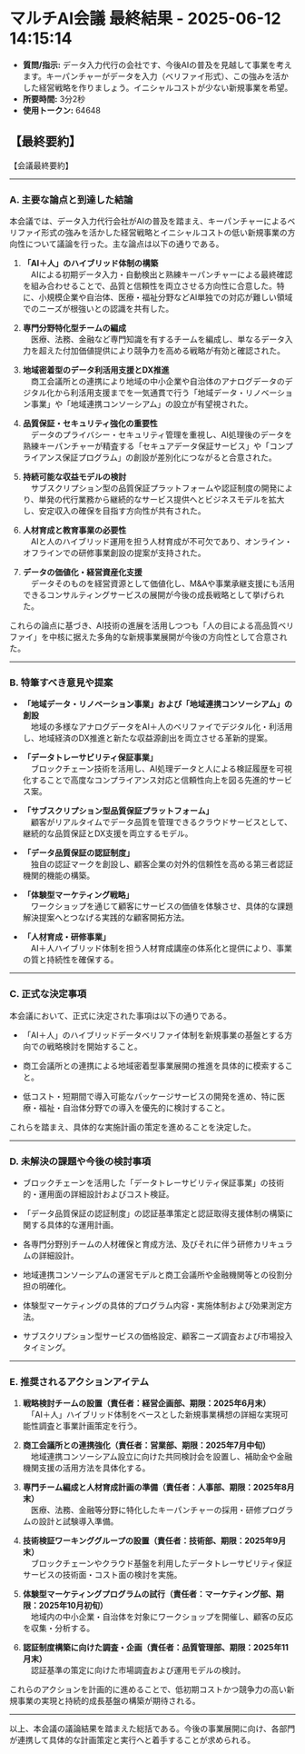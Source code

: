 # マルチAI会議 最終結果 - 2025-06-12 14:15:14
- **質問/指示:** データ入力代行の会社です、今後AIの普及を見越して事業を考えます。キーパンチャーがデータを入力（ベリファイ形式）、この強みを活かした経営戦略を作りましょう。イニシャルコストが少ない新規事業を希望。
- **所要時間:** 3分2秒
- **使用トークン:** 64648

## 【最終要約】

【会議最終要約】

---

### A. 主要な論点と到達した結論

本会議では、データ入力代行会社がAIの普及を踏まえ、キーパンチャーによるベリファイ形式の強みを活かした経営戦略とイニシャルコストの低い新規事業の方向性について議論を行った。主な論点は以下の通りである。

1. **「AI＋人」のハイブリッド体制の構築**  
　AIによる初期データ入力・自動検出と熟練キーパンチャーによる最終確認を組み合わせることで、品質と信頼性を両立させる方向性に合意した。特に、小規模企業や自治体、医療・福祉分野などAI単独での対応が難しい領域でのニーズが根強いとの認識を共有した。

2. **専門分野特化型チームの編成**  
　医療、法務、金融など専門知識を有するチームを編成し、単なるデータ入力を超えた付加価値提供により競争力を高める戦略が有効と確認された。

3. **地域密着型のデータ利活用支援とDX推進**  
　商工会議所との連携により地域の中小企業や自治体のアナログデータのデジタル化から利活用支援までを一気通貫で行う「地域データ・リノベーション事業」や「地域連携コンソーシアム」の設立が有望視された。

4. **品質保証・セキュリティ強化の重要性**  
　データのプライバシー・セキュリティ管理を重視し、AI処理後のデータを熟練キーパンチャーが精査する「セキュアデータ保証サービス」や「コンプライアンス保証プログラム」の創設が差別化につながると合意された。

5. **持続可能な収益モデルの検討**  
　サブスクリプション型の品質保証プラットフォームや認証制度の開発により、単発の代行業務から継続的なサービス提供へとビジネスモデルを拡大し、安定収入の確保を目指す方向性が共有された。

6. **人材育成と教育事業の必要性**  
　AIと人のハイブリッド運用を担う人材育成が不可欠であり、オンライン・オフラインでの研修事業創設の提案が支持された。

7. **データの価値化・経営資産化支援**  
　データそのものを経営資源として価値化し、M&Aや事業承継支援にも活用できるコンサルティングサービスの展開が今後の成長戦略として挙げられた。

これらの論点に基づき、AI技術の進展を活用しつつも「人の目による高品質ベリファイ」を中核に据えた多角的な新規事業展開が今後の方向性として合意された。

---

### B. 特筆すべき意見や提案

- **「地域データ・リノベーション事業」および「地域連携コンソーシアム」の創設**  
　地域の多様なアナログデータをAI＋人のベリファイでデジタル化・利活用し、地域経済のDX推進と新たな収益源創出を両立させる革新的提案。

- **「データトレーサビリティ保証事業」**  
　ブロックチェーン技術を活用し、AI処理データと人による検証履歴を可視化することで高度なコンプライアンス対応と信頼性向上を図る先進的サービス案。

- **「サブスクリプション型品質保証プラットフォーム」**  
　顧客がリアルタイムでデータ品質を管理できるクラウドサービスとして、継続的な品質保証とDX支援を両立するモデル。

- **「データ品質保証の認証制度」**  
　独自の認証マークを創設し、顧客企業の対外的信頼性を高める第三者認証機関的機能の構築。

- **「体験型マーケティング戦略」**  
　ワークショップを通じて顧客にサービスの価値を体験させ、具体的な課題解決提案へとつなげる実践的な顧客開拓方法。

- **「人材育成・研修事業」**  
　AI＋人ハイブリッド体制を担う人材育成講座の体系化と提供により、事業の質と持続性を確保する。

---

### C. 正式な決定事項

本会議において、正式に決定された事項は以下の通りである。

- 「AI＋人」のハイブリッドデータベリファイ体制を新規事業の基盤とする方向での戦略検討を開始すること。

- 商工会議所との連携による地域密着型事業展開の推進を具体的に模索すること。

- 低コスト・短期間で導入可能なパッケージサービスの開発を進め、特に医療・福祉・自治体分野での導入を優先的に検討すること。

これらを踏まえ、具体的な実施計画の策定を進めることを決定した。

---

### D. 未解決の課題や今後の検討事項

- ブロックチェーンを活用した「データトレーサビリティ保証事業」の技術的・運用面の詳細設計およびコスト検証。

- 「データ品質保証の認証制度」の認証基準策定と認証取得支援体制の構築に関する具体的な運用計画。

- 各専門分野別チームの人材確保と育成方法、及びそれに伴う研修カリキュラムの詳細設計。

- 地域連携コンソーシアムの運営モデルと商工会議所や金融機関等との役割分担の明確化。

- 体験型マーケティングの具体的プログラム内容・実施体制および効果測定方法。

- サブスクリプション型サービスの価格設定、顧客ニーズ調査および市場投入タイミング。

---

### E. 推奨されるアクションアイテム

1. **戦略検討チームの設置（責任者：経営企画部、期限：2025年6月末）**  
　「AI＋人」ハイブリッド体制をベースとした新規事業構想の詳細な実現可能性調査と事業計画策定を行う。

2. **商工会議所との連携強化（責任者：営業部、期限：2025年7月中旬）**  
　地域連携コンソーシアム設立に向けた共同検討会を設置し、補助金や金融機関支援の活用方法を具体化する。

3. **専門チーム編成と人材育成計画の準備（責任者：人事部、期限：2025年8月末）**  
　医療、法務、金融等分野に特化したキーパンチャーの採用・研修プログラムの設計と試験導入準備。

4. **技術検証ワーキンググループの設置（責任者：技術部、期限：2025年9月末）**  
　ブロックチェーンやクラウド基盤を利用したデータトレーサビリティ保証サービスの技術面・コスト面の検討を実施。

5. **体験型マーケティングプログラムの試行（責任者：マーケティング部、期限：2025年10月初旬）**  
　地域内の中小企業・自治体を対象にワークショップを開催し、顧客の反応を収集・分析する。

6. **認証制度構築に向けた調査・企画（責任者：品質管理部、期限：2025年11月末）**  
　認証基準の策定に向けた市場調査および運用モデルの検討。

これらのアクションを計画的に進めることで、低初期コストかつ競争力の高い新規事業の実現と持続的成長基盤の構築が期待される。

---

以上、本会議の議論結果を踏まえた総括である。今後の事業展開に向け、各部門が連携して具体的な計画策定と実行へと着手することが求められる。